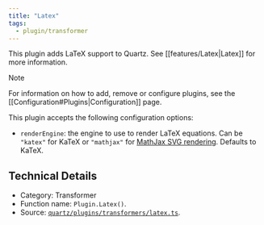 ```yaml
---
title: "Latex"
tags:
  - plugin/transformer
---
```


This plugin adds LaTeX support to Quartz. See [[features/Latex|Latex]] for more information.

> [!note]
> For information on how to add, remove or configure plugins, see the [[Configuration#Plugins|Configuration]] page.

This plugin accepts the following configuration options:

  - `renderEngine`: the engine to use to render LaTeX equations. Can be `"katex"` for KaTeX or `"mathjax"` for [MathJax SVG rendering](https://docs.mathjax.org/en/latest/output/svg.html). Defaults to KaTeX.

## Technical Details

- Category: Transformer
- Function name: `Plugin.Latex()`.
- Source: [`quartz/plugins/transformers/latex.ts`](https://github.com/jackyzha0/quartz/blob/v4/quartz/plugins/transformers/latex.ts).
